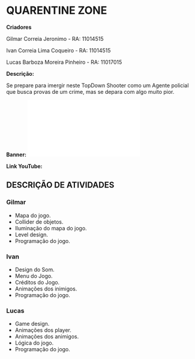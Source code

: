 

# QUARENTINE ZONE

**Criadores**

Gilmar Correia Jeronimo        - RA: 11014515

Ivan Correia Lima Coqueiro     - RA: 11014515

Lucas Barboza Moreira Pinheiro - RA: 11017015


**Descrição:** 

Se prepare para imergir neste TopDown Shooter como um Agente policial que busca provas de um crime, mas se depara com algo muito pior.

**Banner:**
![image](QZ_POSTER.pdf)

**Link YouTube:**

## DESCRIÇÃO DE ATIVIDADES

### Gilmar 

- Mapa do jogo. 
- Collider de objetos.
- Iluminação do mapa do jogo.
- Level design.
- Programação do jogo.


### Ivan

- Design do Som.
- Menu do Jogo.
- Créditos do Jogo.
- Animações dos inimigos.
- Programação do jogo.

### Lucas

- Game design.
- Animações dos player.
- Animações dos animigos.
- Lógica do jogo.
- Programação do jogo. 
